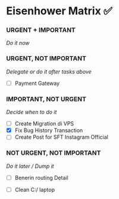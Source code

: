 # Eisenhower Matrix ✅

### URGENT + IMPORTANT
*Do it now*

### URGENT, NOT IMPORTANT
*Delegate or do it after tasks above*
- [ ] Payment Gateway 
### IMPORTANT, NOT URGENT
*Decide when to do it*
- [ ] Create Migration di VPS
- [x] Fix Bug History Transaction
- [ ] Create Post for SFT Instagram Official

### NOT URGENT, NOT IMPORTANT
*Do it later / Dump it*
- [ ] Benerin routing Detail
- [ ] Clean C:/ laptop

